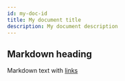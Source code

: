 ```yaml
---
id: my-doc-id
title: My document title
description: My document description
---
```


## Markdown heading

Markdown text with [links](./hello)
